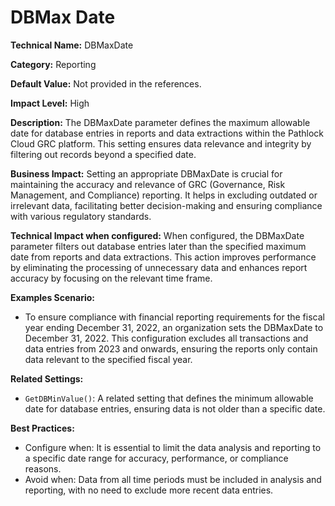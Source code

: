 # DBMax Date

**Technical Name:** DBMaxDate

**Category:** Reporting

**Default Value:** Not provided in the references.

**Impact Level:** High

**Description:** The DBMaxDate parameter defines the maximum allowable date for database entries in reports and data extractions within the Pathlock Cloud GRC platform. This setting ensures data relevance and integrity by filtering out records beyond a specified date.

**Business Impact:** Setting an appropriate DBMaxDate is crucial for maintaining the accuracy and relevance of GRC (Governance, Risk Management, and Compliance) reporting. It helps in excluding outdated or irrelevant data, facilitating better decision-making and ensuring compliance with various regulatory standards.

**Technical Impact when configured:** When configured, the DBMaxDate parameter filters out database entries later than the specified maximum date from reports and data extractions. This action improves performance by eliminating the processing of unnecessary data and enhances report accuracy by focusing on the relevant time frame.

**Examples Scenario:**

- To ensure compliance with financial reporting requirements for the fiscal year ending December 31, 2022, an organization sets the DBMaxDate to December 31, 2022. This configuration excludes all transactions and data entries from 2023 and onwards, ensuring the reports only contain data relevant to the specified fiscal year.

**Related Settings:** 

- `GetDBMinValue()`: A related setting that defines the minimum allowable date for database entries, ensuring data is not older than a specific date.

**Best Practices:** 

- Configure when: It is essential to limit the data analysis and reporting to a specific date range for accuracy, performance, or compliance reasons.
- Avoid when: Data from all time periods must be included in analysis and reporting, with no need to exclude more recent data entries.